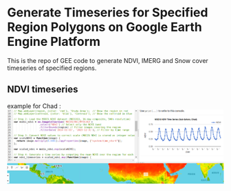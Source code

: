 # Generate Timeseries for Specified Region Polygons on Google Earth Engine Platform
This is the repo of GEE code to generate NDVI, IMERG and Snow cover timeseries of specified regions.

## NDVI timeseries
 example for Chad :
 ![NDVI timeseries for Chad](./img/chad-ndvi.png)
